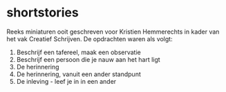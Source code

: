 # shortstories
Reeks miniaturen ooit geschreven voor Kristien Hemmerechts in kader van het vak Creatief Schrijven. De opdrachten waren als volgt:

1. Beschrijf een tafereel, maak een observatie
2. Beschrijf een persoon die je nauw aan het hart ligt
3. De herinnering
4. De herinnering, vanuit een ander standpunt
5. De inleving - leef je in in een ander
